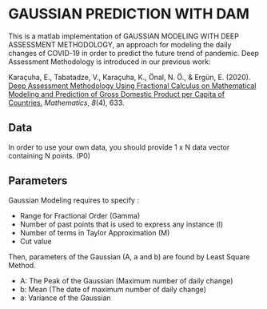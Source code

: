 # GAUSSIAN PREDICTION WITH DAM 

This is a matlab implementation of GAUSSIAN MODELING WITH DEEP ASSESSMENT METHODOLOGY, an approach for modeling the daily changes of COVID-19 in order to predict the future trend of pandemic. Deep Assessment Methodology is introduced in our previous work:

Karaçuha, E., Tabatadze, V., Karaçuha, K., Önal, N. Ö., & Ergün, E. (2020).  [Deep Assessment Methodology Using Fractional Calculus on Mathematical Modeling and Prediction of Gross Domestic Product per Capita of Countries.](https://www.mdpi.com/2227-7390/8/4/633) _Mathematics_, _8_(4), 633.

## Data

In order to use your own data, you should provide 1 x N data vector containing N points.  (P0)

## Parameters

Gaussian Modeling requires to specify :

* Range for Fractional Order (Gamma)
* Number of past points that is used to express any instance (l)
* Number of terms in Taylor Approximation (M)
* Cut value 

Then, parameters of the Gaussian (A, a and b) are found by Least Square Method.

* A: The Peak of the Gaussian (Maximum number of daily change)
* b: Mean (The date of maximum number of daily change)
* a: Variance of the Gaussian 